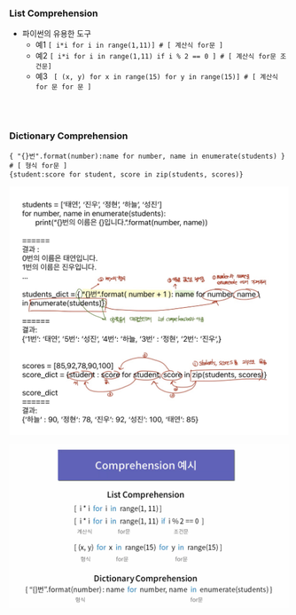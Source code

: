 ### List Comprehension
- 파이썬의 유용한 도구
  - 예1 `[ i*i for i in range(1,11)] # [ 계산식 for문 ]`
  - 예2 `[ i*i for i in range(1,11) if i % 2 == 0 ] # [ 계산식 for문 조건문]`
  - 예3 ` [ (x, y) for x in range(15) for y in range(15)] # [ 계산식 for 문 for 문 ]`

<br><br>

### Dictionary Comprehension

```
{ "{}번".format(number):name for number, name in enumerate(students) } # [ 형식 for문 ]
{student:score for student, score in zip(students, scores)}
```

![alt text](image-8.png)

![alt text](image-7.png)